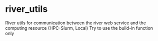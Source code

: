 # river_utils
River utils for communication between the river web service and the computing resource (HPC-Slurm, Local)
Try to use the build-in function only
